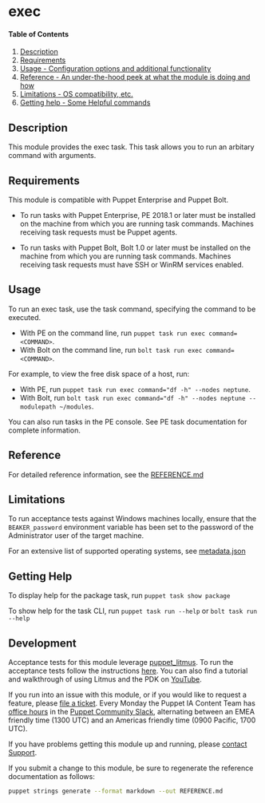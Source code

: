 
# exec

#### Table of Contents

1. [Description](#description)
2. [Requirements](#requirements)
3. [Usage - Configuration options and additional functionality](#usage)
4. [Reference - An under-the-hood peek at what the module is doing and how](#reference)
5. [Limitations - OS compatibility, etc.](#limitations)
6. [Getting help - Some Helpful commands](#getting-help)

## Description

This module provides the exec task. This task allows you to run an arbitary command with arguments.

## Requirements
This module is compatible with Puppet Enterprise and Puppet Bolt.

* To run tasks with Puppet Enterprise, PE 2018.1 or later must be installed on the machine from which you are running task commands. Machines receiving task requests must be Puppet agents.

* To run tasks with Puppet Bolt, Bolt 1.0 or later must be installed on the machine from which you are running task commands. Machines receiving task requests must have SSH or WinRM services enabled.

## Usage

To run an exec task, use the task command, specifying the command to be executed.

* With PE on the command line, run `puppet task run exec command=<COMMAND>`.
* With Bolt on the command line, run `bolt task run exec command=<COMMAND>`.

For example, to view the free disk space of a host, run:

* With PE, run `puppet task run exec command="df -h" --nodes neptune`.
* With Bolt, run `bolt task run exec command="df -h" --nodes neptune --modulepath ~/modules`.

You can also run tasks in the PE console. See PE task documentation for complete information.

## Reference

For detailed reference information, see the [REFERENCE.md](https://github.com/puppetlabs/puppetlabs-exec/blob/master/REFERENCE.md)

## Limitations

To run acceptance tests against Windows machines locally, ensure that the `BEAKER_password` environment variable has been set to the password of the Administrator user of the target machine.

For an extensive list of supported operating systems, see [metadata.json](https://github.com/puppetlabs/puppetlabs-exec/blob/master/metadata.json)

## Getting Help

To display help for the package task, run `puppet task show package`

To show help for the task CLI, run `puppet task run --help` or `bolt task run --help`

## Development

Acceptance tests for this module leverage [puppet_litmus](https://github.com/puppetlabs/puppet_litmus).
To run the acceptance tests follow the instructions [here](https://github.com/puppetlabs/puppet_litmus/wiki/Tutorial:-use-Litmus-to-execute-acceptance-tests-with-a-sample-module-(MoTD)#install-the-necessary-gems-for-the-module).
You can also find a tutorial and walkthrough of using Litmus and the PDK on [YouTube](https://www.youtube.com/watch?v=FYfR7ZEGHoE).

If you run into an issue with this module, or if you would like to request a feature, please [file a ticket](https://tickets.puppetlabs.com/browse/MODULES/).
Every Monday the Puppet IA Content Team has [office hours](https://puppet.com/community/office-hours) in the [Puppet Community Slack](http://slack.puppet.com/), alternating between an EMEA friendly time (1300 UTC) and an Americas friendly time (0900 Pacific, 1700 UTC).

If you have problems getting this module up and running, please [contact Support](http://puppetlabs.com/services/customer-support).

If you submit a change to this module, be sure to regenerate the reference documentation as follows:

```bash
puppet strings generate --format markdown --out REFERENCE.md
```

